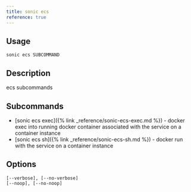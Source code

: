 ```yaml
---
title: sonic ecs
reference: true
---
```


## Usage

    sonic ecs SUBCOMMAND

## Description

ecs subcommands

## Subcommands

* [sonic ecs exec]({% link _reference/sonic-ecs-exec.md %}) - docker exec into running docker container associated with the service on a container instance
* [sonic ecs sh]({% link _reference/sonic-ecs-sh.md %}) - docker run with the service on a container instance

## Options

```
[--verbose], [--no-verbose]  
[--noop], [--no-noop]        
```

